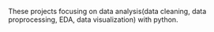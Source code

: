 These projects focusing on data analysis(data cleaning, data proprocessing, EDA, data visualization) with python.